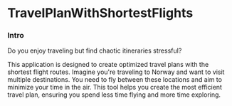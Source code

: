 # TravelPlanWithShortestFlights

### Intro

Do you enjoy traveling but find chaotic itineraries stressful?

This application is designed to create optimized travel plans with the shortest flight routes. Imagine you're traveling to Norway and want to visit multiple destinations. You need to fly between these locations and aim to minimize your time in the air. This tool helps you create the most efficient travel plan, ensuring you spend less time flying and more time exploring.
